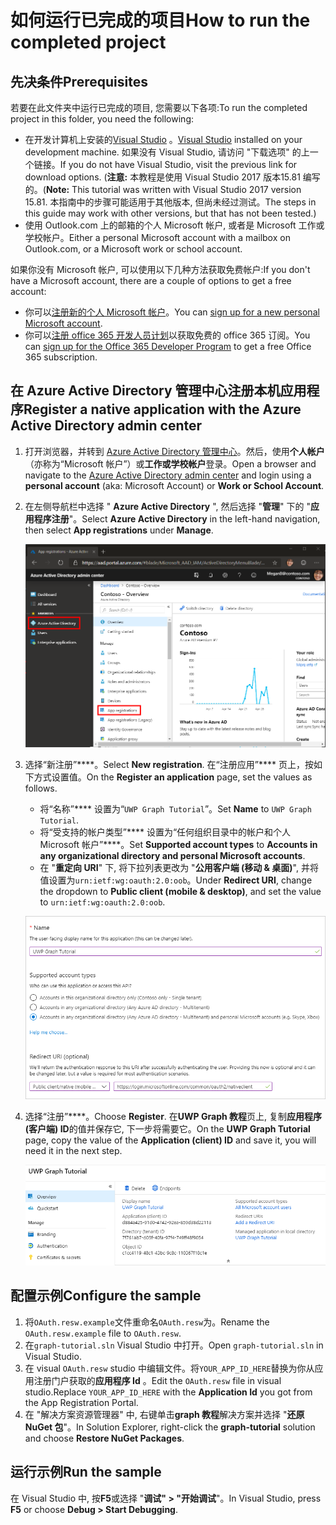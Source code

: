 # <a name="how-to-run-the-completed-project"></a><span data-ttu-id="db73d-101">如何运行已完成的项目</span><span class="sxs-lookup"><span data-stu-id="db73d-101">How to run the completed project</span></span>

## <a name="prerequisites"></a><span data-ttu-id="db73d-102">先决条件</span><span class="sxs-lookup"><span data-stu-id="db73d-102">Prerequisites</span></span>

<span data-ttu-id="db73d-103">若要在此文件夹中运行已完成的项目, 您需要以下各项:</span><span class="sxs-lookup"><span data-stu-id="db73d-103">To run the completed project in this folder, you need the following:</span></span>

- <span data-ttu-id="db73d-104">在开发计算机上安装的[Visual Studio](https://visualstudio.microsoft.com/vs/) 。</span><span class="sxs-lookup"><span data-stu-id="db73d-104">[Visual Studio](https://visualstudio.microsoft.com/vs/) installed on your development machine.</span></span> <span data-ttu-id="db73d-105">如果没有 Visual Studio, 请访问 "下载选项" 的上一个链接。</span><span class="sxs-lookup"><span data-stu-id="db73d-105">If you do not have Visual Studio, visit the previous link for download options.</span></span> <span data-ttu-id="db73d-106">(**注意:** 本教程是使用 Visual Studio 2017 版本15.81 编写的。</span><span class="sxs-lookup"><span data-stu-id="db73d-106">(**Note:** This tutorial was written with Visual Studio 2017 version 15.81.</span></span> <span data-ttu-id="db73d-107">本指南中的步骤可能适用于其他版本, 但尚未经过测试。</span><span class="sxs-lookup"><span data-stu-id="db73d-107">The steps in this guide may work with other versions, but that has not been tested.)</span></span>
- <span data-ttu-id="db73d-108">使用 Outlook.com 上的邮箱的个人 Microsoft 帐户, 或者是 Microsoft 工作或学校帐户。</span><span class="sxs-lookup"><span data-stu-id="db73d-108">Either a personal Microsoft account with a mailbox on Outlook.com, or a Microsoft work or school account.</span></span>

<span data-ttu-id="db73d-109">如果你没有 Microsoft 帐户, 可以使用以下几种方法获取免费帐户:</span><span class="sxs-lookup"><span data-stu-id="db73d-109">If you don't have a Microsoft account, there are a couple of options to get a free account:</span></span>

- <span data-ttu-id="db73d-110">你可以[注册新的个人 Microsoft 帐户](https://signup.live.com/signup?wa=wsignin1.0&rpsnv=12&ct=1454618383&rver=6.4.6456.0&wp=MBI_SSL_SHARED&wreply=https://mail.live.com/default.aspx&id=64855&cbcxt=mai&bk=1454618383&uiflavor=web&uaid=b213a65b4fdc484382b6622b3ecaa547&mkt=E-US&lc=1033&lic=1)。</span><span class="sxs-lookup"><span data-stu-id="db73d-110">You can [sign up for a new personal Microsoft account](https://signup.live.com/signup?wa=wsignin1.0&rpsnv=12&ct=1454618383&rver=6.4.6456.0&wp=MBI_SSL_SHARED&wreply=https://mail.live.com/default.aspx&id=64855&cbcxt=mai&bk=1454618383&uiflavor=web&uaid=b213a65b4fdc484382b6622b3ecaa547&mkt=E-US&lc=1033&lic=1).</span></span>
- <span data-ttu-id="db73d-111">你可以[注册 office 365 开发人员计划](https://developer.microsoft.com/office/dev-program)以获取免费的 office 365 订阅。</span><span class="sxs-lookup"><span data-stu-id="db73d-111">You can [sign up for the Office 365 Developer Program](https://developer.microsoft.com/office/dev-program) to get a free Office 365 subscription.</span></span>

## <a name="register-a-native-application-with-the-azure-active-directory-admin-center"></a><span data-ttu-id="db73d-112">在 Azure Active Directory 管理中心注册本机应用程序</span><span class="sxs-lookup"><span data-stu-id="db73d-112">Register a native application with the Azure Active Directory admin center</span></span>

1. <span data-ttu-id="db73d-113">打开浏览器，并转到 [Azure Active Directory 管理中心](https://aad.portal.azure.com)。然后，使用**个人帐户**（亦称为“Microsoft 帐户”）或**工作或学校帐户**登录。</span><span class="sxs-lookup"><span data-stu-id="db73d-113">Open a browser and navigate to the [Azure Active Directory admin center](https://aad.portal.azure.com) and login using a **personal account** (aka: Microsoft Account) or **Work or School Account**.</span></span>

1. <span data-ttu-id="db73d-114">在左侧导航栏中选择 " **Azure Active Directory** ", 然后选择 "**管理**" 下的 "**应用程序注册**"。</span><span class="sxs-lookup"><span data-stu-id="db73d-114">Select **Azure Active Directory** in the left-hand navigation, then select **App registrations** under **Manage**.</span></span>

    ![<span data-ttu-id="db73d-115">应用注册的屏幕截图</span><span class="sxs-lookup"><span data-stu-id="db73d-115">A screenshot of the App registrations</span></span> ](/tutorial/images/aad-portal-app-registrations.png)

1. <span data-ttu-id="db73d-116">选择“新注册”\*\*\*\*。</span><span class="sxs-lookup"><span data-stu-id="db73d-116">Select **New registration**.</span></span> <span data-ttu-id="db73d-117">在“注册应用”\*\*\*\* 页上，按如下方式设置值。</span><span class="sxs-lookup"><span data-stu-id="db73d-117">On the **Register an application** page, set the values as follows.</span></span>

    - <span data-ttu-id="db73d-118">将“名称”\*\*\*\* 设置为“`UWP Graph Tutorial`”。</span><span class="sxs-lookup"><span data-stu-id="db73d-118">Set **Name** to `UWP Graph Tutorial`.</span></span>
    - <span data-ttu-id="db73d-119">将“受支持的帐户类型”\*\*\*\* 设置为“任何组织目录中的帐户和个人 Microsoft 帐户”\*\*\*\*。</span><span class="sxs-lookup"><span data-stu-id="db73d-119">Set **Supported account types** to **Accounts in any organizational directory and personal Microsoft accounts**.</span></span>
    - <span data-ttu-id="db73d-120">在 "**重定向 URI**" 下, 将下拉列表更改为 "**公用客户端 (移动 & 桌面)**", 并将值设置为`urn:ietf:wg:oauth:2.0:oob`。</span><span class="sxs-lookup"><span data-stu-id="db73d-120">Under **Redirect URI**, change the dropdown to **Public client (mobile & desktop)**, and set the value to `urn:ietf:wg:oauth:2.0:oob`.</span></span>

    !["注册应用程序" 页的屏幕截图](/tutorial/images/aad-register-app.png)

1. <span data-ttu-id="db73d-122">选择“注册”\*\*\*\*。</span><span class="sxs-lookup"><span data-stu-id="db73d-122">Choose **Register**.</span></span> <span data-ttu-id="db73d-123">在**UWP Graph 教程**页上, 复制**应用程序 (客户端) ID**的值并保存它, 下一步将需要它。</span><span class="sxs-lookup"><span data-stu-id="db73d-123">On the **UWP Graph Tutorial** page, copy the value of the **Application (client) ID** and save it, you will need it in the next step.</span></span>

    ![新应用注册的应用程序 ID 的屏幕截图](/tutorial/images/aad-application-id.png)

## <a name="configure-the-sample"></a><span data-ttu-id="db73d-125">配置示例</span><span class="sxs-lookup"><span data-stu-id="db73d-125">Configure the sample</span></span>

1. <span data-ttu-id="db73d-126">将`OAuth.resw.example`文件重命名`OAuth.resw`为。</span><span class="sxs-lookup"><span data-stu-id="db73d-126">Rename the `OAuth.resw.example` file to `OAuth.resw`.</span></span>
1. <span data-ttu-id="db73d-127">在`graph-tutorial.sln` Visual Studio 中打开。</span><span class="sxs-lookup"><span data-stu-id="db73d-127">Open `graph-tutorial.sln` in Visual Studio.</span></span>
1. <span data-ttu-id="db73d-128">在 visual `OAuth.resw` studio 中编辑文件。将`YOUR_APP_ID_HERE`替换为你从应用注册门户获取的**应用程序 Id** 。</span><span class="sxs-lookup"><span data-stu-id="db73d-128">Edit the `OAuth.resw` file in visual studio.Replace `YOUR_APP_ID_HERE` with the **Application Id** you got from the App Registration Portal.</span></span>
1. <span data-ttu-id="db73d-129">在 "解决方案资源管理器" 中, 右键单击**graph 教程**解决方案并选择 "**还原 NuGet 包**"。</span><span class="sxs-lookup"><span data-stu-id="db73d-129">In Solution Explorer, right-click the **graph-tutorial** solution and choose **Restore NuGet Packages**.</span></span>

## <a name="run-the-sample"></a><span data-ttu-id="db73d-130">运行示例</span><span class="sxs-lookup"><span data-stu-id="db73d-130">Run the sample</span></span>

<span data-ttu-id="db73d-131">在 Visual Studio 中, 按**F5**或选择 "**调试" > "开始调试**"。</span><span class="sxs-lookup"><span data-stu-id="db73d-131">In Visual Studio, press **F5** or choose **Debug > Start Debugging**.</span></span>